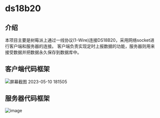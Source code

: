 # ds18b20
## 介绍
本项目主要是树莓派上通过一线协议(1-Wire)连接DS18B20，采用网络socket进行客户端和服务器的连接。
客户端负责实现定时上报数据的功能，服务器则用来接受数据并把数据永久保存到数据库中。

## 客户端代码框架

![屏幕截图 2023-05-10 181505](https://github.com/hubenyuan/ds18b20/assets/130223262/f9bf6ed3-a032-4350-a2a6-2aebf34a5857)

## 服务器代码框架

![image](https://github.com/hubenyuan/ds18b20/assets/130223262/8ebbec7c-8d0e-4591-9358-c4703a513367)
